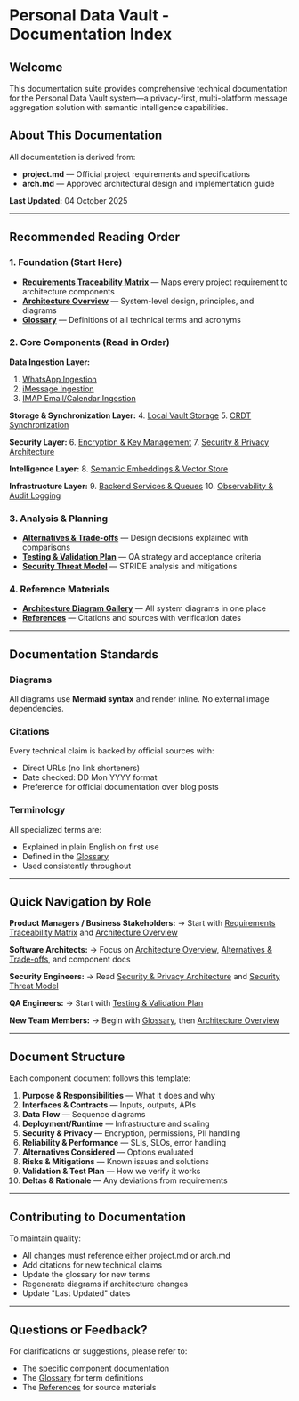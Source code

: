 # Personal Data Vault - Documentation Index

## Welcome

This documentation suite provides comprehensive technical documentation for the Personal Data Vault system—a privacy-first, multi-platform message aggregation solution with semantic intelligence capabilities.

## About This Documentation

All documentation is derived from:
- **project.md** — Official project requirements and specifications
- **arch.md** — Approved architectural design and implementation guide

**Last Updated:** 04 October 2025

---

## Recommended Reading Order

### 1. Foundation (Start Here)
- **[Requirements Traceability Matrix](01_requirements_traceability_matrix.md)** — Maps every project requirement to architecture components
- **[Architecture Overview](02_architecture_overview.md)** — System-level design, principles, and diagrams
- **[Glossary](glossary.md)** — Definitions of all technical terms and acronyms

### 2. Core Components (Read in Order)

**Data Ingestion Layer:**
1. [WhatsApp Ingestion](components/ingestion-whatsapp.md)
2. [iMessage Ingestion](components/ingestion-imessage.md)
3. [IMAP Email/Calendar Ingestion](components/ingestion-imap.md)

**Storage & Synchronization Layer:**
4. [Local Vault Storage](components/local-vault-storage.md)
5. [CRDT Synchronization](components/crdt-sync.md)

**Security Layer:**
6. [Encryption & Key Management](components/encryption-key-management.md)
7. [Security & Privacy Architecture](components/security-and-privacy-architecture.md)

**Intelligence Layer:**
8. [Semantic Embeddings & Vector Store](components/semantic-embeddings-and-vector-store.md)

**Infrastructure Layer:**
9. [Backend Services & Queues](components/backend-services-and-queues.md)
10. [Observability & Audit Logging](components/observability-and-audit.md)

### 3. Analysis & Planning
- **[Alternatives & Trade-offs](alternatives-and-tradeoffs.md)** — Design decisions explained with comparisons
- **[Testing & Validation Plan](testing-and-validation-plan.md)** — QA strategy and acceptance criteria
- **[Security Threat Model](security-threat-model.md)** — STRIDE analysis and mitigations

### 4. Reference Materials
- **[Architecture Diagram Gallery](diagrams/architecture-gallery.md)** — All system diagrams in one place
- **[References](references.md)** — Citations and sources with verification dates

---

## Documentation Standards

### Diagrams
All diagrams use **Mermaid syntax** and render inline. No external image dependencies.

### Citations
Every technical claim is backed by official sources with:
- Direct URLs (no link shorteners)
- Date checked: DD Mon YYYY format
- Preference for official documentation over blog posts

### Terminology
All specialized terms are:
- Explained in plain English on first use
- Defined in the [Glossary](glossary.md)
- Used consistently throughout

---

## Quick Navigation by Role

**Product Managers / Business Stakeholders:**
→ Start with [Requirements Traceability Matrix](01_requirements_traceability_matrix.md) and [Architecture Overview](02_architecture_overview.md)

**Software Architects:**
→ Focus on [Architecture Overview](02_architecture_overview.md), [Alternatives & Trade-offs](alternatives-and-tradeoffs.md), and component docs

**Security Engineers:**
→ Read [Security & Privacy Architecture](components/security-and-privacy-architecture.md) and [Security Threat Model](security-threat-model.md)

**QA Engineers:**
→ Start with [Testing & Validation Plan](testing-and-validation-plan.md)

**New Team Members:**
→ Begin with [Glossary](glossary.md), then [Architecture Overview](02_architecture_overview.md)

---

## Document Structure

Each component document follows this template:
1. **Purpose & Responsibilities** — What it does and why
2. **Interfaces & Contracts** — Inputs, outputs, APIs
3. **Data Flow** — Sequence diagrams
4. **Deployment/Runtime** — Infrastructure and scaling
5. **Security & Privacy** — Encryption, permissions, PII handling
6. **Reliability & Performance** — SLIs, SLOs, error handling
7. **Alternatives Considered** — Options evaluated
8. **Risks & Mitigations** — Known issues and solutions
9. **Validation & Test Plan** — How we verify it works
10. **Deltas & Rationale** — Any deviations from requirements

---

## Contributing to Documentation

To maintain quality:
- All changes must reference either project.md or arch.md
- Add citations for new technical claims
- Update the glossary for new terms
- Regenerate diagrams if architecture changes
- Update "Last Updated" dates

---

## Questions or Feedback?

For clarifications or suggestions, please refer to:
- The specific component documentation
- The [Glossary](glossary.md) for term definitions
- The [References](references.md) for source materials
